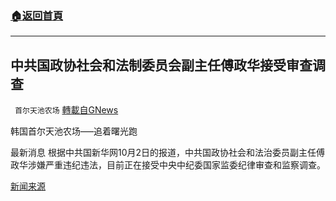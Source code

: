 ###  [:house:返回首頁](https://github.com/ourhimalayas/txt)
---


## 中共国政协社会和法制委员会副主任傅政华接受审查调查
` 首尔天池农场` [轉載自GNews](https://gnews.org/zh-hans/1568246/)

韩国首尔天池农场—–追着曙光跑

最新消息 根据中共国新华网10月2日的报道，中共国政协社会和法治委员副主任傅政华涉嫌严重违纪违法，目前正在接受中央中纪委国家监委纪律审查和监察调查。

[新闻来源](https://mp.weixin.qq.com/s/hUNDTQ9w2VDhVshTuWirkg)
